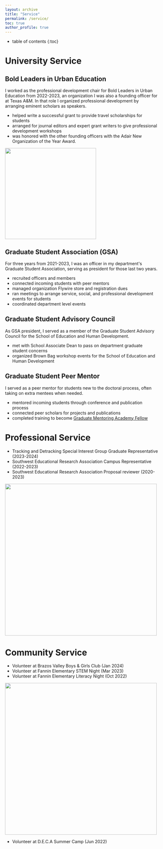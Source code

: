 ```yaml
---
layout: archive
title: "Service"
permalink: /service/
toc: true
author_profile: true
---
```

* table of contents
{:toc}
# University Service
## Bold Leaders in Urban Education
I worked as the professional development chair for Bold Leaders in Urban Education from 2022-2023, an organization I was also a founding officer for at Texas A&M. In that role I organized professional development by arranging eminent scholars as speakers. 
- helped write a successful grant to provide travel scholarships for students
- arranged for journal editors and expert grant writers to give professional development workshops
- was honored with the other founding officers with the Adair New Organization of the Year Award.

<img src="https://github.com/kedosomwan/kedosomwan.github.io/assets/172934087/c28404c7-79ea-45b9-87b3-b5e7e142d24a" class = "center" width ="300"/>

## Graduate Student Association (GSA)
For three years from 2021-2023, I was an officer in my department's Graduate Student Association, serving as president for those last two years. 
- recruited officers and members
- connected incoming students with peer mentors
- managed organization Flywire store and registration dues
- ran meetings to arrange service, social, and professional development events for students
- coordinated department level events

## Graduate Student Advisory Council
  As GSA president, I served as a member of the Graduate Student Advisory Council for the School of Education and Human Development. 
- met with School Associate Dean to pass on department graduate student concerns
- organized Brown Bag workshop events for the School of Education and Human Development

## Graduate Student Peer Mentor
I served as a peer mentor for students new to the doctoral process, often taking on extra mentees when  needed. 
- mentored incoming students through conference and publication process
- connected peer scholars for projects and publications
- completed training to become [Graduate Mentoring Academy Fellow](https://grad.tamu.edu/professional-development/mentoring) 

# Professional Service
- Tracking and Detracking Special Interest Group Graduate Representative (2023-2024)
- Southwest Educational Research Association Campus Representative (2022-2023)
- Southwest Educational Research Association Proposal reviewer (2020-2023)
  
<img src="https://github.com/kedosomwan/kedosomwan.github.io/assets/172934087/96f9a633-22f5-49fe-808b-fcab4d4014ef" class = "center" width ="500"/>

# Community Service
- Volunteer at Brazos Valley Boys & Girls Club (Jan 2024)
- Volunteer at Fannin Elementary STEM Night (Mar 2023)
- Volunteer at Fannin Elementary Literacy Night (Oct 2022)

 <img src="https://github.com/kedosomwan/kedosomwan.github.io/assets/172934087/c6308faf-ab43-4362-b478-124b486f7382" class = "center" width ="500"/>

- Volunteer at D.E.C.A Summer Camp (Jun 2022)
